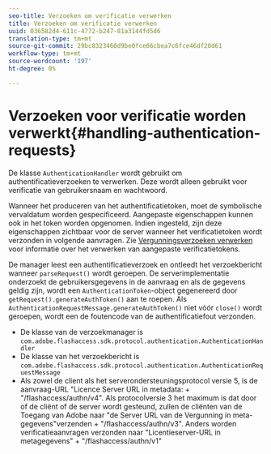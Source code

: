 ```yaml
---
seo-title: Verzoeken om verificatie verwerken
title: Verzoeken om verificatie verwerken
uuid: 036582d4-611c-4772-b247-81a3144fd5d6
translation-type: tm+mt
source-git-commit: 29bc8323460d9be0fce66cbea7c6fce46df20d61
workflow-type: tm+mt
source-wordcount: '197'
ht-degree: 0%

---
```



# Verzoeken voor verificatie worden verwerkt{#handling-authentication-requests}

De klasse `AuthenticationHandler` wordt gebruikt om authentificatieverzoeken te verwerken. Deze wordt alleen gebruikt voor verificatie van gebruikersnaam en wachtwoord.

Wanneer het produceren van het authentificatietoken, moet de symbolische vervaldatum worden gespecificeerd. Aangepaste eigenschappen kunnen ook in het token worden opgenomen. Indien ingesteld, zijn deze eigenschappen zichtbaar voor de server wanneer het verificatietoken wordt verzonden in volgende aanvragen. Zie [Vergunningsverzoeken verwerken](../../aaxs-protecting-content/content-implementing-the-license-server/content-handling-license-reqs/content-handling-license-reqs.md) voor informatie over het verwerken van aangepaste verificatietokens.

De manager leest een authentificatieverzoek en ontleedt het verzoekbericht wanneer `parseRequest()` wordt geroepen. De serverimplementatie onderzoekt de gebruikersgegevens in de aanvraag en als de gegevens geldig zijn, wordt een `AuthenticationToken`-object gegenereerd door `getRequest().generateAuthToken()` aan te roepen. Als `AuthenticationRequestMessage.generateAuthToken()` niet vóór `close()` wordt geroepen, wordt een de foutencode van de authentificatiefout verzonden.

* De klasse van de verzoekmanager is `com.adobe.flashaccess.sdk.protocol.authentication.AuthenticationHandler`
* De klasse van het verzoekbericht is `com.adobe.flashaccess.sdk.protocol.authentication.AuthenticationRequestMessage`
* Als zowel de client als het serverondersteuningsprotocol versie 5, is de aanvraag-URL &quot;Licence Server URL in metadata: + &quot;/flashaccess/authn/v4&quot;. Als protocolversie 3 het maximum is dat door of de cliënt of de server wordt gesteund, zullen de cliënten van de Toegang van Adobe naar &quot;de Server URL van de Vergunning in meta-gegevens&quot;verzenden + &quot;/flashaccess/authn/v3&quot;. Anders worden verificatieaanvragen verzonden naar &quot;Licentieserver-URL in metagegevens&quot; + &quot;/flashaccess/authn/v1&quot;

